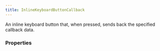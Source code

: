 ```yaml
---
title: InlineKeyboardButtonCallback
---
```


An inline keyboard button that, when pressed, sends back the specified callback data.

### Properties



